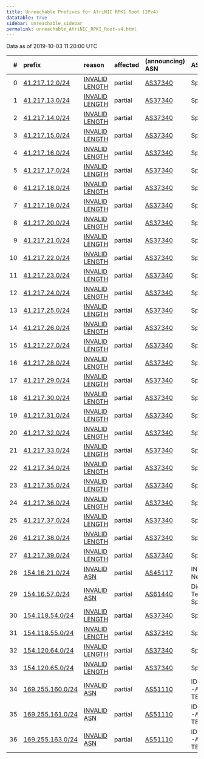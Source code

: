 ```yaml
---
title: Unreachable Prefixes for AfriNIC RPKI Root (IPv4)
datatable: true
sidebar: unreachable_sidebar
permalink: unreachable_AfriNIC_RPKI_Root-v4.html
---
```


Data as of 2019-10-03 11:20:00 UTC


<div class="datatable-begin"></div>

|   # | prefix                                                     | reason                                                                                                    | affected   | (announcing) ASN                       | AS Name                                     |   unreachable /24s |
|----:|:-----------------------------------------------------------|:----------------------------------------------------------------------------------------------------------|:-----------|:---------------------------------------|:--------------------------------------------|-------------------:|
|   0 | [41.217.12.0/24](https://stat.ripe.net/41.217.12.0/24)     | [INVALID LENGTH](https://rpki-validator.ripe.net/announcement-preview?asn=AS37340&prefix=41.217.12.0/24)  | partial    | [AS37340](unreachable_AS37340-v4.html) | Spectranet                                  |                  1 |
|   1 | [41.217.13.0/24](https://stat.ripe.net/41.217.13.0/24)     | [INVALID LENGTH](https://rpki-validator.ripe.net/announcement-preview?asn=AS37340&prefix=41.217.13.0/24)  | partial    | [AS37340](unreachable_AS37340-v4.html) | Spectranet                                  |                  1 |
|   2 | [41.217.14.0/24](https://stat.ripe.net/41.217.14.0/24)     | [INVALID LENGTH](https://rpki-validator.ripe.net/announcement-preview?asn=AS37340&prefix=41.217.14.0/24)  | partial    | [AS37340](unreachable_AS37340-v4.html) | Spectranet                                  |                  1 |
|   3 | [41.217.15.0/24](https://stat.ripe.net/41.217.15.0/24)     | [INVALID LENGTH](https://rpki-validator.ripe.net/announcement-preview?asn=AS37340&prefix=41.217.15.0/24)  | partial    | [AS37340](unreachable_AS37340-v4.html) | Spectranet                                  |                  1 |
|   4 | [41.217.16.0/24](https://stat.ripe.net/41.217.16.0/24)     | [INVALID LENGTH](https://rpki-validator.ripe.net/announcement-preview?asn=AS37340&prefix=41.217.16.0/24)  | partial    | [AS37340](unreachable_AS37340-v4.html) | Spectranet                                  |                  1 |
|   5 | [41.217.17.0/24](https://stat.ripe.net/41.217.17.0/24)     | [INVALID LENGTH](https://rpki-validator.ripe.net/announcement-preview?asn=AS37340&prefix=41.217.17.0/24)  | partial    | [AS37340](unreachable_AS37340-v4.html) | Spectranet                                  |                  1 |
|   6 | [41.217.18.0/24](https://stat.ripe.net/41.217.18.0/24)     | [INVALID LENGTH](https://rpki-validator.ripe.net/announcement-preview?asn=AS37340&prefix=41.217.18.0/24)  | partial    | [AS37340](unreachable_AS37340-v4.html) | Spectranet                                  |                  1 |
|   7 | [41.217.19.0/24](https://stat.ripe.net/41.217.19.0/24)     | [INVALID LENGTH](https://rpki-validator.ripe.net/announcement-preview?asn=AS37340&prefix=41.217.19.0/24)  | partial    | [AS37340](unreachable_AS37340-v4.html) | Spectranet                                  |                  1 |
|   8 | [41.217.20.0/24](https://stat.ripe.net/41.217.20.0/24)     | [INVALID LENGTH](https://rpki-validator.ripe.net/announcement-preview?asn=AS37340&prefix=41.217.20.0/24)  | partial    | [AS37340](unreachable_AS37340-v4.html) | Spectranet                                  |                  1 |
|   9 | [41.217.21.0/24](https://stat.ripe.net/41.217.21.0/24)     | [INVALID LENGTH](https://rpki-validator.ripe.net/announcement-preview?asn=AS37340&prefix=41.217.21.0/24)  | partial    | [AS37340](unreachable_AS37340-v4.html) | Spectranet                                  |                  1 |
|  10 | [41.217.22.0/24](https://stat.ripe.net/41.217.22.0/24)     | [INVALID LENGTH](https://rpki-validator.ripe.net/announcement-preview?asn=AS37340&prefix=41.217.22.0/24)  | partial    | [AS37340](unreachable_AS37340-v4.html) | Spectranet                                  |                  1 |
|  11 | [41.217.23.0/24](https://stat.ripe.net/41.217.23.0/24)     | [INVALID LENGTH](https://rpki-validator.ripe.net/announcement-preview?asn=AS37340&prefix=41.217.23.0/24)  | partial    | [AS37340](unreachable_AS37340-v4.html) | Spectranet                                  |                  1 |
|  12 | [41.217.24.0/24](https://stat.ripe.net/41.217.24.0/24)     | [INVALID LENGTH](https://rpki-validator.ripe.net/announcement-preview?asn=AS37340&prefix=41.217.24.0/24)  | partial    | [AS37340](unreachable_AS37340-v4.html) | Spectranet                                  |                  1 |
|  13 | [41.217.25.0/24](https://stat.ripe.net/41.217.25.0/24)     | [INVALID LENGTH](https://rpki-validator.ripe.net/announcement-preview?asn=AS37340&prefix=41.217.25.0/24)  | partial    | [AS37340](unreachable_AS37340-v4.html) | Spectranet                                  |                  1 |
|  14 | [41.217.26.0/24](https://stat.ripe.net/41.217.26.0/24)     | [INVALID LENGTH](https://rpki-validator.ripe.net/announcement-preview?asn=AS37340&prefix=41.217.26.0/24)  | partial    | [AS37340](unreachable_AS37340-v4.html) | Spectranet                                  |                  1 |
|  15 | [41.217.27.0/24](https://stat.ripe.net/41.217.27.0/24)     | [INVALID LENGTH](https://rpki-validator.ripe.net/announcement-preview?asn=AS37340&prefix=41.217.27.0/24)  | partial    | [AS37340](unreachable_AS37340-v4.html) | Spectranet                                  |                  1 |
|  16 | [41.217.28.0/24](https://stat.ripe.net/41.217.28.0/24)     | [INVALID LENGTH](https://rpki-validator.ripe.net/announcement-preview?asn=AS37340&prefix=41.217.28.0/24)  | partial    | [AS37340](unreachable_AS37340-v4.html) | Spectranet                                  |                  1 |
|  17 | [41.217.29.0/24](https://stat.ripe.net/41.217.29.0/24)     | [INVALID LENGTH](https://rpki-validator.ripe.net/announcement-preview?asn=AS37340&prefix=41.217.29.0/24)  | partial    | [AS37340](unreachable_AS37340-v4.html) | Spectranet                                  |                  1 |
|  18 | [41.217.30.0/24](https://stat.ripe.net/41.217.30.0/24)     | [INVALID LENGTH](https://rpki-validator.ripe.net/announcement-preview?asn=AS37340&prefix=41.217.30.0/24)  | partial    | [AS37340](unreachable_AS37340-v4.html) | Spectranet                                  |                  1 |
|  19 | [41.217.31.0/24](https://stat.ripe.net/41.217.31.0/24)     | [INVALID LENGTH](https://rpki-validator.ripe.net/announcement-preview?asn=AS37340&prefix=41.217.31.0/24)  | partial    | [AS37340](unreachable_AS37340-v4.html) | Spectranet                                  |                  1 |
|  20 | [41.217.32.0/24](https://stat.ripe.net/41.217.32.0/24)     | [INVALID LENGTH](https://rpki-validator.ripe.net/announcement-preview?asn=AS37340&prefix=41.217.32.0/24)  | partial    | [AS37340](unreachable_AS37340-v4.html) | Spectranet                                  |                  1 |
|  21 | [41.217.33.0/24](https://stat.ripe.net/41.217.33.0/24)     | [INVALID LENGTH](https://rpki-validator.ripe.net/announcement-preview?asn=AS37340&prefix=41.217.33.0/24)  | partial    | [AS37340](unreachable_AS37340-v4.html) | Spectranet                                  |                  1 |
|  22 | [41.217.34.0/24](https://stat.ripe.net/41.217.34.0/24)     | [INVALID LENGTH](https://rpki-validator.ripe.net/announcement-preview?asn=AS37340&prefix=41.217.34.0/24)  | partial    | [AS37340](unreachable_AS37340-v4.html) | Spectranet                                  |                  1 |
|  23 | [41.217.35.0/24](https://stat.ripe.net/41.217.35.0/24)     | [INVALID LENGTH](https://rpki-validator.ripe.net/announcement-preview?asn=AS37340&prefix=41.217.35.0/24)  | partial    | [AS37340](unreachable_AS37340-v4.html) | Spectranet                                  |                  1 |
|  24 | [41.217.36.0/24](https://stat.ripe.net/41.217.36.0/24)     | [INVALID LENGTH](https://rpki-validator.ripe.net/announcement-preview?asn=AS37340&prefix=41.217.36.0/24)  | partial    | [AS37340](unreachable_AS37340-v4.html) | Spectranet                                  |                  1 |
|  25 | [41.217.37.0/24](https://stat.ripe.net/41.217.37.0/24)     | [INVALID LENGTH](https://rpki-validator.ripe.net/announcement-preview?asn=AS37340&prefix=41.217.37.0/24)  | partial    | [AS37340](unreachable_AS37340-v4.html) | Spectranet                                  |                  1 |
|  26 | [41.217.38.0/24](https://stat.ripe.net/41.217.38.0/24)     | [INVALID LENGTH](https://rpki-validator.ripe.net/announcement-preview?asn=AS37340&prefix=41.217.38.0/24)  | partial    | [AS37340](unreachable_AS37340-v4.html) | Spectranet                                  |                  1 |
|  27 | [41.217.39.0/24](https://stat.ripe.net/41.217.39.0/24)     | [INVALID LENGTH](https://rpki-validator.ripe.net/announcement-preview?asn=AS37340&prefix=41.217.39.0/24)  | partial    | [AS37340](unreachable_AS37340-v4.html) | Spectranet                                  |                  1 |
|  28 | [154.16.21.0/24](https://stat.ripe.net/154.16.21.0/24)     | [INVALID ASN](https://rpki-validator.ripe.net/announcement-preview?asn=AS45117&prefix=154.16.21.0/24)     | partial    | [AS45117](unreachable_AS45117-v4.html) | INPL-IN-AP Ishan's Network                  |                  1 |
|  29 | [154.16.57.0/24](https://stat.ripe.net/154.16.57.0/24)     | [INVALID ASN](https://rpki-validator.ripe.net/announcement-preview?asn=AS61440&prefix=154.16.57.0/24)     | partial    | [AS61440](unreachable_AS61440-v4.html) | Digital Energy Technologies Chile SpA       |                  1 |
|  30 | [154.118.54.0/24](https://stat.ripe.net/154.118.54.0/24)   | [INVALID LENGTH](https://rpki-validator.ripe.net/announcement-preview?asn=AS37340&prefix=154.118.54.0/24) | partial    | [AS37340](unreachable_AS37340-v4.html) | Spectranet                                  |                  1 |
|  31 | [154.118.55.0/24](https://stat.ripe.net/154.118.55.0/24)   | [INVALID LENGTH](https://rpki-validator.ripe.net/announcement-preview?asn=AS37340&prefix=154.118.55.0/24) | partial    | [AS37340](unreachable_AS37340-v4.html) | Spectranet                                  |                  1 |
|  32 | [154.120.64.0/24](https://stat.ripe.net/154.120.64.0/24)   | [INVALID LENGTH](https://rpki-validator.ripe.net/announcement-preview?asn=AS37340&prefix=154.120.64.0/24) | partial    | [AS37340](unreachable_AS37340-v4.html) | Spectranet                                  |                  1 |
|  33 | [154.120.65.0/24](https://stat.ripe.net/154.120.65.0/24)   | [INVALID LENGTH](https://rpki-validator.ripe.net/announcement-preview?asn=AS37340&prefix=154.120.65.0/24) | partial    | [AS37340](unreachable_AS37340-v4.html) | Spectranet                                  |                  1 |
|  34 | [169.255.160.0/24](https://stat.ripe.net/169.255.160.0/24) | [INVALID ASN](https://rpki-validator.ripe.net/announcement-preview?asn=AS51110&prefix=169.255.160.0/24)   | partial    | [AS51110](unreachable_AS51110-v4.html) | IDOMTECHNOLOGIES-AS - IDOM TECHNOLOGIES SAS |                  1 |
|  35 | [169.255.161.0/24](https://stat.ripe.net/169.255.161.0/24) | [INVALID ASN](https://rpki-validator.ripe.net/announcement-preview?asn=AS51110&prefix=169.255.161.0/24)   | partial    | [AS51110](unreachable_AS51110-v4.html) | IDOMTECHNOLOGIES-AS - IDOM TECHNOLOGIES SAS |                  1 |
|  36 | [169.255.163.0/24](https://stat.ripe.net/169.255.163.0/24) | [INVALID ASN](https://rpki-validator.ripe.net/announcement-preview?asn=AS51110&prefix=169.255.163.0/24)   | partial    | [AS51110](unreachable_AS51110-v4.html) | IDOMTECHNOLOGIES-AS - IDOM TECHNOLOGIES SAS |                  1 |

<div class="datatable-end"></div>